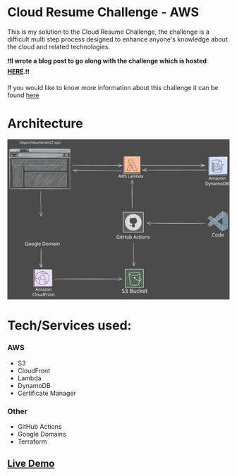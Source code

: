 # Cloud Resume Challenge - AWS

This is my solution to the Cloud Resume Challenge, the challenge is a difficult multi step process designed to enhance anyone's knowledge about the cloud and related technologies.

❗❗**I wrote a blog post to go along with the challenge which is hosted [HERE]()**.❗❗

If you would like to know more information about this challenge it can be found [here](https://cloudresumechallenge.dev/docs/the-challenge/aws/)


# Architecture 
![/img/Cloud_Resume_Architechture.svg](https://github.com/Billy-2727/aws-cloud-resume/blob/main/img/Cloud_Resume_Architechture.svg)

# Tech/Services used:

### AWS
- S3
- CloudFront
- Lambda
- DynamoDB
- Certificate Manager 
### Other
- GitHub Actions
- Google Domains
- Terraform

## [Live Demo](https://resume.bm27.xyz/) 
